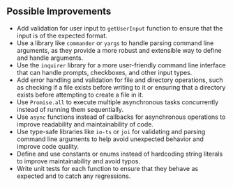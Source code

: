 ## Possible Improvements

- Add validation for user input to `getUserInput` function to ensure that the input is of the expected format.
- Use a library like `commander` or `yargs` to handle parsing command line arguments, as they provide a more robust and extensible way to define and handle arguments.
- Use the `inquirer` library for a more user-friendly command line interface that can handle prompts, checkboxes, and other input types.
- Add error handling and validation for file and directory operations, such as checking if a file exists before writing to it or ensuring that a directory exists before attempting to create a file in it.
- Use `Promise.all` to execute multiple asynchronous tasks concurrently instead of running them sequentially.
- Use `async` functions instead of callbacks for asynchronous operations to improve readability and maintainability of code.
- Use type-safe libraries like `io-ts` or `joi` for validating and parsing command line arguments to help avoid unexpected behavior and improve code quality.
- Define and use constants or enums instead of hardcoding string literals to improve maintainability and avoid typos.
- Write unit tests for each function to ensure that they behave as expected and to catch any regressions.